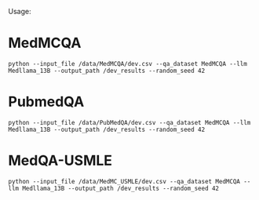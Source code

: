 Usage:

# MedMCQA
```
python --input_file /data/MedMCQA/dev.csv --qa_dataset MedMCQA --llm Medllama_13B --output_path /dev_results --random_seed 42
```

# PubmedQA
```
python --input_file /data/PubMedQA/dev.csv --qa_dataset MedMCQA --llm Medllama_13B --output_path /dev_results --random_seed 42
```

# MedQA-USMLE
```
python --input_file /data/MedMC_USMLE/dev.csv --qa_dataset MedMCQA --llm Medllama_13B --output_path /dev_results --random_seed 42
```
